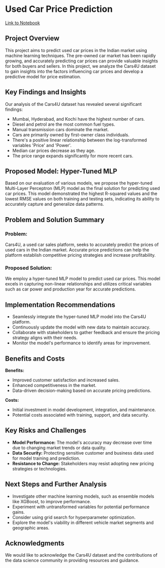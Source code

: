 # Used Car Price Prediction
[Link to Notebook](notebooks/Capstone_Project_Joao_Ascensao.ipynb)
## Project Overview

This project aims to predict used car prices in the Indian market using machine learning techniques. The pre-owned car market has been rapidly growing, and accurately predicting car prices can provide valuable insights for both buyers and sellers. In this project, we analyze the Cars4U dataset to gain insights into the factors influencing car prices and develop a predictive model for price estimation.

## Key Findings and Insights

Our analysis of the Cars4U dataset has revealed several significant findings:

- Mumbai, Hyderabad, and Kochi have the highest number of cars.
- Diesel and petrol are the most common fuel types.
- Manual transmission cars dominate the market.
- Cars are primarily owned by first-owner class individuals.
- There's a positive linear relationship between the log-transformed variables 'Price' and 'Power'.
- Median car prices decrease as they age.
- The price range expands significantly for more recent cars.

## Proposed Model: Hyper-Tuned MLP

Based on our evaluation of various models, we propose the hyper-tuned Multi-Layer Perceptron (MLP) model as the final solution for predicting used car prices. This model demonstrated the highest R-squared values and the lowest RMSE values on both training and testing sets, indicating its ability to accurately capture and generalize data patterns.

## Problem and Solution Summary

### Problem:
Cars4U, a used car sales platform, seeks to accurately predict the prices of used cars in the Indian market. Accurate price predictions can help the platform establish competitive pricing strategies and increase profitability.

### Proposed Solution:
We employ a hyper-tuned MLP model to predict used car prices. This model excels in capturing non-linear relationships and utilizes critical variables such as car power and production year for accurate predictions.

## Implementation Recommendations

- Seamlessly integrate the hyper-tuned MLP model into the Cars4U platform.
- Continuously update the model with new data to maintain accuracy.
- Collaborate with stakeholders to gather feedback and ensure the pricing strategy aligns with their needs.
- Monitor the model's performance to identify areas for improvement.

## Benefits and Costs

**Benefits:**
- Improved customer satisfaction and increased sales.
- Enhanced competitiveness in the market.
- Data-driven decision-making based on accurate pricing predictions.

**Costs:**
- Initial investment in model development, integration, and maintenance.
- Potential costs associated with training, support, and data security.

## Key Risks and Challenges

- **Model Performance:** The model's accuracy may decrease over time due to changing market trends or data quality.
- **Data Security:** Protecting sensitive customer and business data used for model training and prediction.
- **Resistance to Change:** Stakeholders may resist adopting new pricing strategies or technologies.

## Next Steps and Further Analysis

- Investigate other machine learning models, such as ensemble models like XGBoost, to improve performance.
- Experiment with untransformed variables for potential performance gains.
- Consider using grid search for hyperparameter optimization.
- Explore the model's viability in different vehicle market segments and geographic areas.

## Acknowledgments

We would like to acknowledge the Cars4U dataset and the contributions of the data science community in providing resources and guidance.
